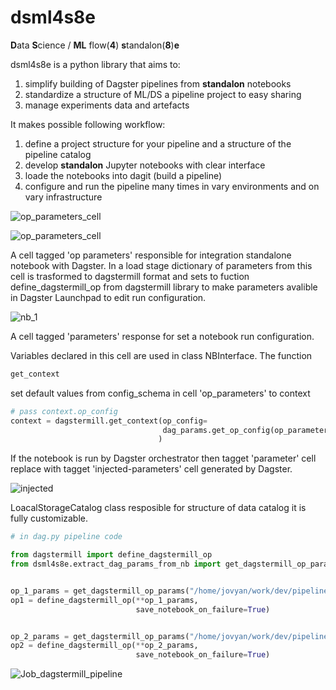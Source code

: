 
# dsml4s8e
**D**ata **S**cience / **ML** flow(**4**) **s**tandalon(**8**)**e**


dsml4s8e is a python library that aims to:
 1. simplify building of Dagster pipelines from **standalon** notebooks
 2. standardize a structure of ML/DS a pipeline project to easy sharing
 3. manage experiments data and artefacts

It makes possible following workflow:
 1. define a project structure for your pipeline and a structure of the pipeline catalog
 2. develop **standalon** Jupyter notebooks with clear interface
 3. loade the notebooks into dagit (build a pipeline)
 4. configure and run the pipeline many times in vary environments and on vary infrastructure 

![op_parameters_cell](https://user-images.githubusercontent.com/1010096/221004539-a13f6dac-056c-4633-94bf-ef995c857da8.png)

![op_parameters_cell](https://user-images.githubusercontent.com/1010096/221832042-f1129a96-45eb-4678-a541-cab8c9e72c89.png)

A cell tagged 'op parameters' responsible for integration standalone notebook with Dagster. In a load stage dictionary of parameters from this cell is trasformed to dagstermill format and sets to fuction define_dagstermill_op from dagstermill library to make parameters avalible in Dagster Launchpad to edit run configuration. 

![nb_1](https://user-images.githubusercontent.com/1010096/221655435-3b01fb49-7ff9-4e53-82b8-ad0922fc2136.png)


A cell tagged 'parameters' response for set a notebook run configuration.

Variables declared in this cell are used in class NBInterface.
The function
```python 
get_context
```
set default values from config_schema in cell 'op_parameters' to context
```python
# pass context.op_config
context = dagstermill.get_context(op_config=
                                  dag_params.get_op_config(op_parameters)
                                 )
```
If the notebook is run by Dagster orchestrator then tagget 'parameter' cell replace with tagget 'injected-parameters' cell generated by Dagster.


![injected](https://user-images.githubusercontent.com/1010096/221841608-8f0b51a9-c3ff-4152-a8f5-33feac4eb9aa.png)

LoacalStorageCatalog class resposible for structure of data catalog it is fully customizable.

```python
# in dag.py pipeline code

from dagstermill import define_dagstermill_op
from dsml4s8e.extract_dag_params_from_nb import get_dagstermill_op_params


op_1_params = get_dagstermill_op_params("/home/jovyan/work/dev/pipeline_example/data_load/nb_1.ipynb")
op1 = define_dagstermill_op(**op_1_params,
                            save_notebook_on_failure=True)


op_2_params = get_dagstermill_op_params("/home/jovyan/work/dev/pipeline_example/data_load/nb_2.ipynb")
op2 = define_dagstermill_op(**op_2_params,
                            save_notebook_on_failure=True)

```

![Job_dagstermill_pipeline](https://user-images.githubusercontent.com/1010096/221005076-7ba56646-8a9e-4d75-bbaf-e68ba04d036d.svg)


  
